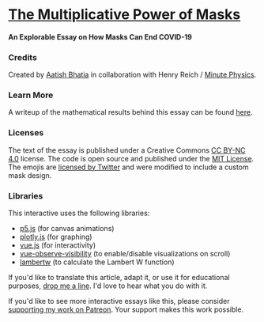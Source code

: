 # [The Multiplicative Power of Masks](https://aatishb.com/maskmath/)
#### An Explorable Essay on How Masks Can End COVID-19

### Credits
Created by [Aatish Bhatia](https://aatishb.com/) in collaboration with Henry Reich / [Minute Physics](http://www.youtube.com/minutephysics).

### Learn More
A writeup of the mathematical results behind this essay can be found [here](https://github.com/aatishb/maskmath/blob/master/model/mathmodel.ipynb).

### Licenses
The text of the essay is published under a Creative Commons [CC BY-NC 4.0](https://creativecommons.org/licenses/by-nc/4.0/) license. The code is open source and published under the [MIT License](https://github.com/aatishb/maskmath/blob/master/LICENSE). The emojis are [licensed by Twitter](https://twemoji.twitter.com/) and were modified to include a custom mask design. 

### Libraries
This interactive uses the following libraries:
- [p5.js](https://p5js.org/) (for canvas animations)
- [plotly.js](https://plotly.com/javascript/) (for graphing)
- [vue.js](https://vuejs.org/) (for interactivity)
- [vue-observe-visibility](https://github.com/Akryum/vue-observe-visibility) (to enable/disable visualizations on scroll)
- [lambertw](https://github.com/protobi/lambertw) (to calculate the Lambert W function)

If you'd like to translate this article, adapt it, or use it for educational purposes, [drop me a line](https://aatishb.com/). I'd love to hear what you do with it.

If you'd like to see more interactive essays like this, please consider [supporting my work on Patreon](https://www.patreon.com/aatishb). Your support makes this work possible.
